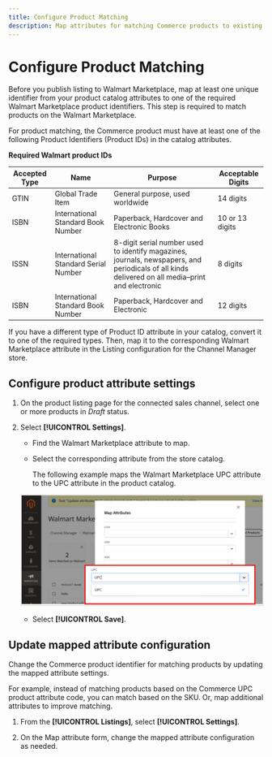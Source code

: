 ```yaml
---
title: Configure Product Matching
description: Map attributes for matching Commerce products to existing Walmart Marketplace listings
---
```


# Configure Product Matching

Before you publish listing to Walmart Marketplace, map at least one unique identifier from your product catalog attributes to one of the required Walmart Marketplace product identifiers. This step is required to match products on the Walmart Marketplace.

For product matching, the Commerce product must have at least one of the following Product Identifiers (Product IDs) in the catalog attributes.

**Required Walmart product IDs**                                                                                              

| **Accepted Type** | **Name**                             | **Purpose**                                                                                                                                      | **Acceptable Digits** |
|-------------------|--------------------------------------|--------------------------------------------------------------------------------------------------------------------------------------------------|-----------------------|
| GTIN              | Global Trade Item                    | General purpose, used worldwide                                                                                                                  | 14 digits             |
| ISBN              | International Standard Book Number   | Paperback, Hardcover and Electronic Books                                                                                                        | 10 or 13 digits       |
| ISSN              | International Standard Serial Number | 8-digit serial number used to identify magazines, journals, newspapers, and periodicals of all kinds delivered on all media–print and electronic | 8 digits              |
| ISBN              | International Standard Book Number   | Paperback, Hardcover and Electronic                                                                                                              | 12 digits             |

If you have a different type of Product ID attribute in your catalog, convert it to one of the required types. Then, map it to the corresponding Walmart Marketplace attribute in the Listing configuration for the Channel Manager store.


## Configure product attribute settings

1. On the product listing page for the connected sales channel,  select one or more products in *Draft* status.

1. Select **[!UICONTROL Settings]**.

   - Find the Walmart Marketplace attribute to map.

   - Select the corresponding attribute from the store catalog.

     The following example maps the Walmart Marketplace UPC attribute to the UPC attribute in the product catalog.  

    ![Map attributes for product match criteria](assets/products-map-attributes-for--match.png)

   - Select **[!UICONTROL Save]**.


## Update mapped attribute configuration

Change the Commerce product identifier for matching products by updating the mapped attribute settings.

For example, instead of matching products based on the Commerce UPC product attribute code, you can match based on the SKU. Or, map additional attributes to improve matching.

1. From the **[!UICONTROL Listings]**, select **[!UICONTROL Settings]**.

1. On the Map attribute form, change the mapped attribute configuration as needed.
